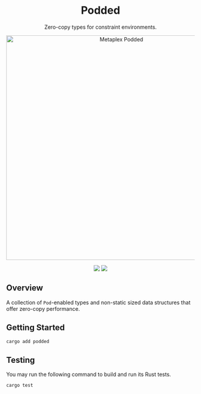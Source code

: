 <h1 align="center">
  Podded
</h1>
<p align="center">
  Zero-copy types for constraint environments.
</p>
<p align="center">
  <img width="600" alt="Metaplex Podded" src="https://github.com/metaplex-foundation/podded/assets/729235/183f470e-01dd-4bb9-aeef-75f9c72d725a" />
</p>
<p align="center">
  <a href="https://github.com/metaplex-foundation/podded/actions/workflows/main.yml"><img src="https://img.shields.io/github/actions/workflow/status/metaplex-foundation/podded/main.yml?logo=GitHub" /></a>
  <a href="https://crates.io/crates/podded"><img src="https://img.shields.io/crates/v/podded?logo=rust" /></a>
</p>

## Overview

A collection of `Pod`-enabled types and non-static sized data structures that offer zero-copy performance.

## Getting Started

```rust
cargo add podded
```

## Testing

You may run the following command to build and run its Rust tests.

```rust
cargo test
```
